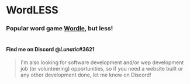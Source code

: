 # WordLESS

### Popular word game [Wordle](https://www.nytimes.com/games/wordle/index.html),  but **less**!

#

#### Find me on Discord @***Lunatic***#**3621**

>I'm also looking for software development and/or wep development job (or volunteering) opportunities, so if you need a website built or any other development done, let me know on Discord!
